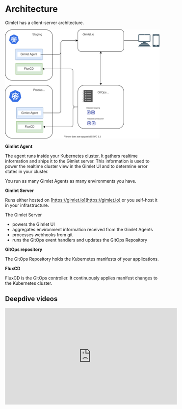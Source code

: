 # Architecture

Gimlet has a client-server architecture.

![Gimlet architecture](./architecture.svg)

**Gimlet Agent**

The agent runs inside your Kubernetes cluster. It gathers realtime information and ships it to the Gimlet server.
This information is used to power the realtime cluster view in the Gimlet UI and to determine error states in your cluster.

You run as many Gimlet Agents as many environments you have.

**Gimlet Server**

Runs either hosted on [https://gimlet.io](https://gimlet.io) or you self-host it in your infrastructure.

The Gimlet Server

- powers the Gimlet UI
- aggregates environment information received from the Gimlet Agents
- processes webhooks from git
- runs the GitOps event handlers and updates the GitOps Repository

**GitOps repository**

The GitOps Repository holds the Kubernetes manifests of your applications. 

**FluxCD**

FluxCD is the GitOps controller. It continuously applies manifest changes to the Kubernetes cluster.

## Deepdive videos

<iframe width="560" height="315" src="https://www.youtube.com/embed/videoseries?list=PLjJkiSWPwuPKG_3X7WsOtfr4MpcdjRzn7" frameborder="0" allow="accelerometer; autoplay; encrypted-media; gyroscope; picture-in-picture" allowfullscreen></iframe>



